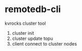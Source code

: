 # remotedb-cli

kvrocks cluster tool

1. cluster init
2. cluster update topu
3. client connect to cluster nodes

